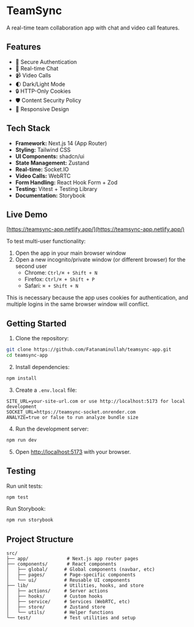# TeamSync

A real-time team collaboration app with chat and video call features.

## Features

- 🔐 Secure Authentication
- 💬 Real-time Chat
- 📹 Video Calls
- 🌓 Dark/Light Mode
- 🔒 HTTP-Only Cookies
- 🛡️ Content Security Policy
- 📱 Responsive Design

## Tech Stack

- **Framework:** Next.js 14 (App Router)
- **Styling:** Tailwind CSS
- **UI Components:** shadcn/ui
- **State Management:** Zustand
- **Real-time:** Socket.IO
- **Video Calls:** WebRTC
- **Form Handling:** React Hook Form + Zod
- **Testing:** Vitest + Testing Library
- **Documentation:** Storybook

## Live Demo

[https://teamsync-app.netlify.app/](https://teamsync-app.netlify.app/)

To test multi-user functionality:
1. Open the app in your main browser window
2. Open a new incognito/private window (or different browser) for the second user
   - Chrome: `Ctrl/⌘ + Shift + N`
   - Firefox: `Ctrl/⌘ + Shift + P`
   - Safari: `⌘ + Shift + N`

This is necessary because the app uses cookies for authentication, and multiple logins in the same browser window will conflict.

## Getting Started

1. Clone the repository:
```bash
git clone https://github.com/Fatanaminullah/teamsync-app.git
cd teamsync-app
```

2. Install dependencies:
```bash
npm install
```

3. Create a `.env.local` file:
```env
SITE_URL=your-site-url.com or use http://localhost:5173 for local development
SOCKET_URL=https://teamsync-socket.onrender.com
ANALYZE=true or false to run analyze bundle size
```

4. Run the development server:
```bash
npm run dev
```

5. Open [http://localhost:5173](http://localhost:5173) with your browser.

## Testing

Run unit tests:
```bash
npm test
```

Run Storybook:
```bash
npm run storybook
```

## Project Structure

```
src/
├── app/              # Next.js app router pages
├── components/       # React components
│   ├── global/      # Global components (navbar, etc)
│   ├── pages/       # Page-specific components
│   └── ui/          # Reusable UI components
├── lib/             # Utilities, hooks, and store
│   ├── actions/     # Server actions
│   ├── hooks/       # Custom hooks
│   ├── service/     # Services (WebRTC, etc)
│   ├── store/       # Zustand store
│   └── utils/       # Helper functions
└── test/            # Test utilities and setup
```